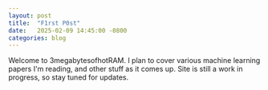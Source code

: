 ```yaml
---
layout: post
title:  "F1rst P0st"
date:   2025-02-09 14:45:00 -0800
categories: blog
---
```


Welcome to 3megabytesofhotRAM. I plan to cover various machine learning papers I'm reading, and other stuff as it comes up. Site is still a work in progress, so stay tuned for updates.